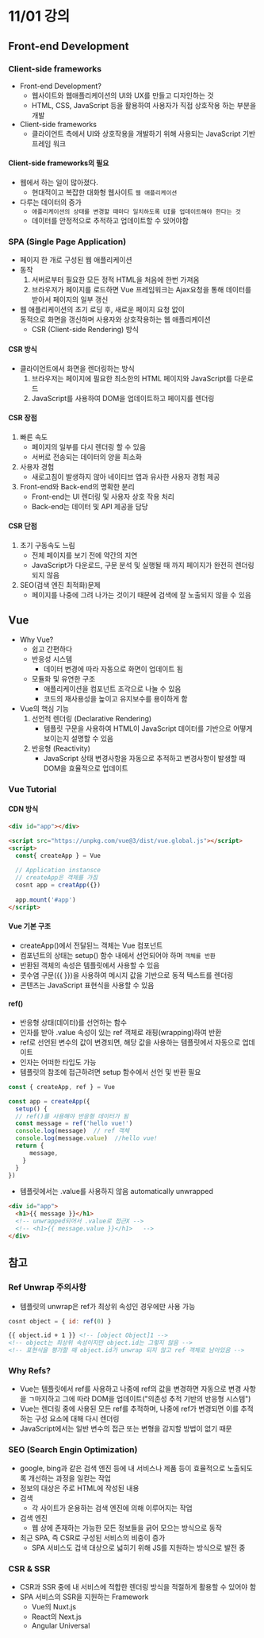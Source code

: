 # 11/01 강의
## Front-end Development
### Client-side frameworks
- Front-end Development?
    - 웹사이트와 웹애플리케이션의 UI와 UX를 만들고 디자인하는 것
    - HTML, CSS, JavaScript 등을 활용하여 사용자가 직접 상호작용 하는 부분을 개발
- Client-side frameworks
    - 클라이언트 측에서 UI와 상호작용을 개발하기 위해 사용되는 JavaScript 기반 프레임 워크

#### Client-side frameworks의 필요
- 웹에서 하는 일이 많아졌다.
    - 현대적이고 복잡한 대화형 웹사이트 `웹 애플리케이션`
- 다루는 데이터의 증가
    - `애플리케이션의 상태를 변경할 때마다 일치하도록 UI를 업데이트해야 한다는 것`
    - 데이터를 안정적으로 추적하고 업데이트할 수 있어야함

### SPA (Single Page Application)
- 페이지 한 개로 구성된 웹 애플리케이션
- 동작
    1. 서버로부터 필요한 모든 정적 HTML을 처음에 한번 가져옴
    2. 브라우저가 페이지를 로드하면 Vue 프레임워크는 Ajax요청을 통해 데이터를 받아서 페이지의 일부 갱신
- 웹 애플리케이션의 초기 로딩 후, 새로운 페이지 요청 없이 <br>동적으로 화면을 갱신하며 사용자와 상호작용하는 웹 애플리케이션
    - CSR (Client-side Rendering) 방식

#### CSR 방식
- 클라이언트에서 화면을 렌더링하는 방식
    1. 브라우저는 페이지에 필요한 최소한의 HTML 페이지와 JavaScript를 다운로드
    2. JavaScript를 사용하여 DOM을 업데이트하고 페이지를 렌더링

#### CSR 장점
1. 빠른 속도
    - 페이지의 일부를 다시 렌더링 할 수 있음
    - 서버로 전송되는 데이터의 양을 최소화
2. 사용자 경험
    - 새로고침이 발생하지 않아 네이티브 앱과 유사한 사용자 경험 제공
3. Front-end와 Back-end의 명확한 분리
    - Front-end는 UI 렌더링 및 사용자 상호 작용 처리
    - Back-end는 데이터 및 API 제공을 담당

#### CSR 단점
1. 초기 구동속도 느림
    - 전체 페이지를 보기 전에 약간의 지연
    - JavaScript가 다운로드, 구문 분석 및 실행될 때 까지 페이지가 완전히 렌더링되지 않음
2. SEO(검색 엔진 최적화)문제
    - 페이지를 나중에 그려 나가는 것이기 때문에 검색에 잘 노출되지 않을 수 있음

## Vue
- Why Vue?
    - 쉽고 간편하다
    - 반응성 시스템
        - 데이터 변경에 따라 자동으로 화면이 업데이트 됨
    - 모듈화 및 유연한 구조
        - 애플리케이션을 컴포넌트 조각으로 나눌 수 있음
        - 코드의 재사용성을 높이고 유지보수를 용이하게 함
- Vue의 핵심 기능
    1. 선언적 렌더링 (Declarative Rendering)
        - 템플릿 구문을 사용하여 HTML이 JavaScript 데이터를 기반으로 어떻게 보이는지 설명할 수 있음
    2. 반응형 (Reactivity)
        - JavaScript 상태 변경사항을 자동으로 추적하고 변경사항이 발생할 때 DOM을 효율적으로 업데이트

### Vue Tutorial
#### CDN 방식
```html
<div id="app"></div>

<script src="https://unpkg.com/vue@3/dist/vue.global.js"></script>
<script>
  const{ createApp } = Vue
  
  // Application instansce
  // createApp은 객체를 가짐
  cosnt app = creatApp({})
  
  app.mount('#app')
</script>
```
#### Vue 기본 구조
- createApp()에서 전달된느 객체는 Vue 컴포넌트
- 컴포넌트의 상태는 setup() 함수 내에서 선언되어야 하며 `객체를 반환`
- 반환된 객체의 속성은 템플릿에서 사용할 수 있음
- 콧수염 구문({{ }})을 사용하여 메시지 값을 기반으로 동적 텍스트를 렌더링
- 콘텐츠는 JavaScript 표현식을 사용할 수 있음

#### ref()
- 반응형 상태(데이터)를 선언하는 함수
- 인자를 받아 .value 속성이 있는 ref 객체로 래핑(wrapping)하여 반환
- ref로 선언된 변수의 값이 변경되면, 해당 값을 사용하는 템플릿에서 자동으로 업데이트
- 인자는 어떠한 타입도 가능
- 템플릿의 참조에 접근하려면 setup 함수에서 선언 및 반환 필요
```javascript
const { createApp, ref } = Vue

const app = createApp({
  setup() {
  // ref()를 사용해야 반응형 데이터가 됨
  const message = ref('hello vue!')
  console.log(message)  // ref 객체
  console.log(message.value)  //hello vue!
  return {
      message,
    }
  }
})
```
- 템플릿에서는 .value를 사용하지 않음 automatically unwrapped
```html
<div id="app">
  <h1>{{ message }}</h1>
  <!-- unwrapped되어서 .value로 접근X -->
  <!-- <h1>{{ message.value }}</h1>   -->
</div>
```

## 참고
### Ref Unwrap 주의사항
- 템플릿의 unwrap은 ref가 최상위 속성인 경우에만 사용 가능
```javascript
cosnt object = { id: ref(0) }
```
```html
{{ object.id + 1 }} <!-- [object Object]1 -->
<!-- object는 최상위 속성이지만 object.id는 그렇지 않음 -->
<!-- 표현식을 평가할 때 object.id가 unwrap 되지 않고 ref 객체로 남아있음 -->
```

### Why Refs?
- Vue는 템플릿에서 ref를 사용하고 나중에 ref의 값을 변경하면 자동으로 변경 사항을 ㄱ마지하고 그에 따라 DOM을 업데이트("의존성 추적 기반의 반응형 시스템")
- Vue는 렌더링 중에 사용된 모든 ref를 추적하며, 나중에 ref가 변경되면 이를 추적하는 구성 요소에 대해 다시 렌더링
 - JavaScript에서는 일반 변수의 접근 또는 변형을 감지할 방법이 없기 때문

 ### SEO (Search Engin Optimization)
 - google, bing과 같은 검색 엔진 등에 내 서비스나 제품 등이 효율적으로 노출되도록 개선하는 과정을 일컫는 작업
 - 정보의 대상은 주로 HTML에 작성된 내용
 - 검색
    - 각 사이트가 운용하는 검색 엔진에 의해 이루어지는 작업
- 검색 엔진
    - 웹 상에 존재하는 가능한 모든 정보들을 긁어 모으는 방식으로 동작
- 최근 SPA, 즉 CSR로 구성된 서비스의 비중이 증가
    - SPA 서비스도 겁색 대상으로 넓히기 위해 JS를 지원하는 방식으로 발전 중

### CSR & SSR
- CSR과 SSR 중에 내 서비스에 적합한 렌더링 방식을 적절하게 활용할 수 있어야 함
- SPA 서비스의 SSR을 지원하는 Framework
    - Vue의 Nuxt.js
    - React의 Next.js
    - Angular Universal